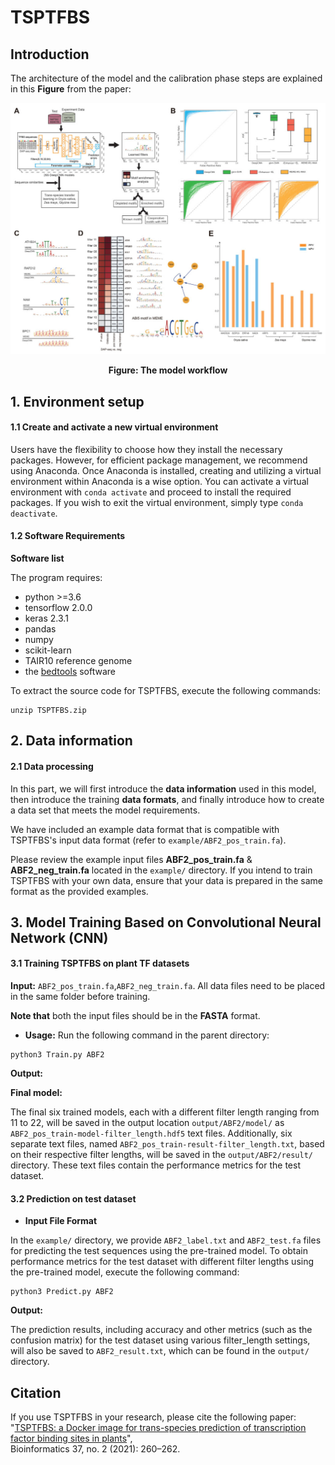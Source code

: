 # TSPTFBS
## Introduction
The architecture of the model and the calibration phase steps are explained in this **Figure** from the paper:

<p align="center">
<img src="TFPTFBS.jpg">
</p>
<p align="center"><b>Figure: The model workflow</b></p>


## 1. Environment setup

#### 1.1 Create and activate a new virtual environment

Users have the flexibility to choose how they install the necessary packages. However, for efficient package management, we recommend using Anaconda. Once Anaconda is installed, creating and utilizing a virtual environment within Anaconda is a wise option. You can activate a virtual environment with `conda activate` and proceed to install the required packages. If you wish to exit the virtual environment, simply type `conda deactivate`.

#### 1.2 Software Requirements
**Software list**

The program requires:
  * python >=3.6
  * tensorflow 2.0.0
  * keras 2.3.1
  * pandas
  * numpy
  * scikit-learn
  * TAIR10 reference genome
  * the [bedtools](https://bedtools.readthedocs.io/en/latest/) software

To extract the source code for TSPTFBS, execute the following commands:
```
unzip TSPTFBS.zip
```

## 2. Data information

#### 2.1 Data processing

In this part, we will first introduce the **data information** used in this model, then introduce the training **data formats**, and finally introduce how to create a data set that meets the model requirements.

We have included an example data format that is compatible with TSPTFBS's input data format (refer to `example/ABF2_pos_train.fa`).

Please review the example input files **ABF2_pos_train.fa** & **ABF2_neg_train.fa** located in the `example/` directory. If you intend to train TSPTFBS with your own data, ensure that your data is prepared in the same format as the provided examples.

## 3. Model Training Based on Convolutional Neural Network (CNN)

#### 3.1 Training TSPTFBS on plant TF datasets
**Input:** `ABF2_pos_train.fa`,`ABF2_neg_train.fa`. 
All data files need to be placed in the same folder before training.

**Note that** both the input files should be in the **FASTA** format.

- **Usage:**
Run the following command in the parent directory:

```
python3 Train.py ABF2
```
**Output:** 

**Final model:** 

The final six trained models, each with a different filter length ranging from 11 to 22, will be saved in the output location `output/ABF2/model/` as `ABF2_pos_train-model-filter_length.hdf5` text files. Additionally, six separate text files, named `ABF2_pos_train-result-filter_length.txt`, based on their respective filter lengths, will be saved in the `output/ABF2/result/` directory. These text files contain the performance metrics for the test dataset.

#### 3.2 Prediction on test dataset 
  
- **Input File Format**

In the `example/` directory, we provide `ABF2_label.txt` and `ABF2_test.fa` files for predicting the test sequences using the pre-trained model. To obtain performance metrics for the test dataset with different filter lengths using the pre-trained model, execute the following command:

```
python3 Predict.py ABF2
```
**Output:**

The prediction results, including accuracy and other metrics (such as the confusion matrix) for the test dataset using various filter_length settings, will also be saved to `ABF2_result.txt`, which can be found in the `output/` directory.

## Citation

If you use TSPTFBS in your research, please cite the following paper:</br>
"[TSPTFBS: a Docker image for trans-species prediction of transcription factor binding sites in plants](https://academic.oup.com/bioinformatics/article/37/2/260/6069568)",<br/>
Bioinformatics 37, no. 2 (2021): 260–262.
